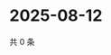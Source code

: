 # 2025-08-12

共 0 条

<!-- BEGIN ZHIHUVIDEO -->
<!-- 最后更新时间 Tue Aug 12 2025 07:11:18 GMT+0800 (China Standard Time) -->

<!-- END ZHIHUVIDEO -->
